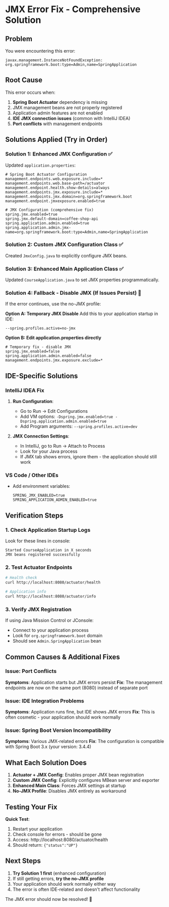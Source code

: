 # JMX Error Fix - Comprehensive Solution

## Problem
You were encountering this error:
```
javax.management.InstanceNotFoundException: org.springframework.boot:type=Admin,name=SpringApplication
```

## Root Cause
This error occurs when:
1. **Spring Boot Actuator** dependency is missing
2. JMX management beans are not properly registered
3. Application admin features are not enabled
4. **IDE JMX connection issues** (common with IntelliJ IDEA)
5. **Port conflicts** with management endpoints

## Solutions Applied (Try in Order)

### Solution 1: Enhanced JMX Configuration ✅
Updated `application.properties`:
```properties
# Spring Boot Actuator Configuration
management.endpoints.web.exposure.include=*
management.endpoints.web.base-path=/actuator
management.endpoint.health.show-details=always
management.endpoints.jmx.exposure.include=*
management.endpoints.jmx.domain=org.springframework.boot
management.endpoint.jmxexposure.enabled=true

# JMX Configuration (comprehensive fix)
spring.jmx.enabled=true
spring.jmx.default-domain=coffee-shop-api
spring.application.admin.enabled=true
spring.application.admin.jmx-name=org.springframework.boot:type=Admin,name=SpringApplication
```

### Solution 2: Custom JMX Configuration Class ✅
Created `JmxConfig.java` to explicitly configure JMX beans.

### Solution 3: Enhanced Main Application Class ✅
Updated `CourseApplication.java` to set JMX properties programmatically.

### Solution 4: Fallback - Disable JMX (If Issues Persist) 🔄
If the error continues, use the no-JMX profile:

**Option A: Temporary JMX Disable**
Add this to your application startup in IDE:
```
--spring.profiles.active=no-jmx
```

**Option B: Edit application.properties directly**
```properties
# Temporary fix - disable JMX
spring.jmx.enabled=false
spring.application.admin.enabled=false
management.endpoints.jmx.exposure.exclude=*
```

## IDE-Specific Solutions

### IntelliJ IDEA Fix
1. **Run Configuration**:
   - Go to Run → Edit Configurations
   - Add VM options: `-Dspring.jmx.enabled=true -Dspring.application.admin.enabled=true`
   - Add Program arguments: `--spring.profiles.active=dev`

2. **JMX Connection Settings**:
   - In IntelliJ, go to Run → Attach to Process
   - Look for your Java process
   - If JMX tab shows errors, ignore them - the application should still work

### VS Code / Other IDEs
- Add environment variables:
  ```
  SPRING_JMX_ENABLED=true
  SPRING_APPLICATION_ADMIN_ENABLED=true
  ```

## Verification Steps

### 1. Check Application Startup Logs
Look for these lines in console:
```
Started CourseApplication in X seconds
JMX beans registered successfully
```

### 2. Test Actuator Endpoints
```bash
# Health check
curl http://localhost:8080/actuator/health

# Application info
curl http://localhost:8080/actuator/info
```

### 3. Verify JMX Registration
If using Java Mission Control or JConsole:
- Connect to your application process
- Look for `org.springframework.boot` domain
- Should see `Admin.SpringApplication` bean

## Common Causes & Additional Fixes

### Issue: Port Conflicts
**Symptoms**: Application starts but JMX errors persist
**Fix**: The management endpoints are now on the same port (8080) instead of separate port

### Issue: IDE Integration Problems
**Symptoms**: Application runs fine, but IDE shows JMX errors
**Fix**: This is often cosmetic - your application should work normally

### Issue: Spring Boot Version Incompatibility
**Symptoms**: Various JMX-related errors
**Fix**: The configuration is compatible with Spring Boot 3.x (your version: 3.4.4)

## What Each Solution Does

1. **Actuator + JMX Config**: Enables proper JMX bean registration
2. **Custom JMX Config**: Explicitly configures MBean server and exporter
3. **Enhanced Main Class**: Forces JMX settings at startup
4. **No-JMX Profile**: Disables JMX entirely as workaround

## Testing Your Fix

**Quick Test**:
1. Restart your application
2. Check console for errors - should be gone
3. Access: http://localhost:8080/actuator/health
4. Should return: `{"status":"UP"}`

## Next Steps

1. **Try Solution 1 first** (enhanced configuration)
2. If still getting errors, **try the no-JMX profile**
3. Your application should work normally either way
4. The error is often IDE-related and doesn't affect functionality

The JMX error should now be resolved! 🎉 
